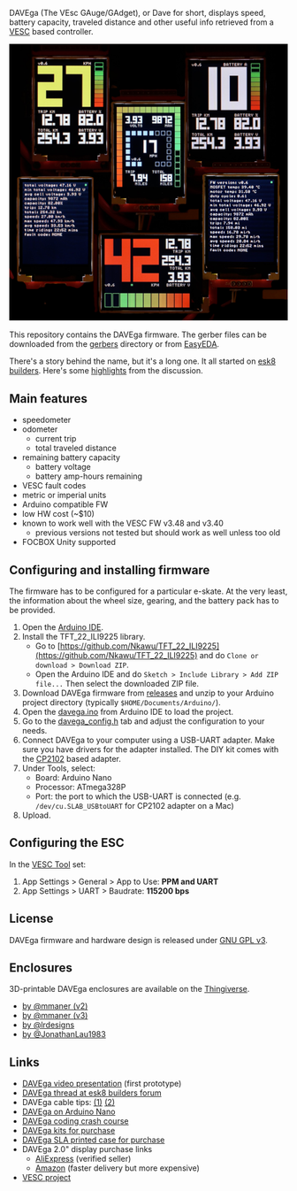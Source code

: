 DAVEga (The VEsc GAuge/GAdget), or Dave for short, displays speed, battery capacity, traveled distance and other useful info retrieved from a [VESC](https://www.vesc-project.com/) based controller.

![DAVEga](img/davega.png)

This repository contains the DAVEga firmware. The gerber files can be downloaded from the [gerbers](gerbers/) directory or from [EasyEDA](https://easyeda.com/honza.pomikalek/VESC-Gauge).

There's a story behind the name, but it's a long one. It all started on [esk8 builders](https://www.electric-skateboard.builders/t/davega-battery-monitor-odometer-speedometer/71509). Here's some [highlights](https://drive.google.com/open?id=1wQXwRZDEmFR0n38wdO90uCEpWIoIBl2a) from the discussion.

## Main features

- speedometer
- odometer
  - current trip
  - total traveled distance
- remaining battery capacity
  - battery voltage
  - battery amp-hours remaining
- VESC fault codes
- metric or imperial units
- Arduino compatible FW
- low HW cost (~$10)
- known to work well with the VESC FW v3.48 and v3.40
  - previous versions not tested but should work as well unless too old
- FOCBOX Unity supported

## Configuring and installing firmware

The firmware has to be configured for a particular e-skate. At the very least, the information about the wheel size, gearing, and the battery pack has to be provided.

1. Open the [Arduino IDE](https://www.arduino.cc/en/Main/Software).
2. Install the TFT_22_ILI9225 library.
   - Go to [https://github.com/Nkawu/TFT_22_ILI9225](https://github.com/Nkawu/TFT_22_ILI9225) and do `Clone or download > Download ZIP`.
   - Open the Arduino IDE and do `Sketch > Include Library > Add ZIP file...` Then select the downloaded ZIP file.  
3. Download DAVEga firmware from [releases](https://github.com/janpom/davega/releases) and unzip to your Arduino project directory (typically `$HOME/Documents/Arduino/`).
3. Open the [davega.ino](davega.ino) from Arduino IDE to load the project.
4. Go to the [davega_config.h](davega_config.h) tab and adjust the configuration to your needs.
5. Connect DAVEga to your computer using a USB-UART adapter. Make sure you have drivers for the adapter installed. The DIY kit comes with the [CP2102](https://www.silabs.com/products/development-tools/software/usb-to-uart-bridge-vcp-drivers) based adapter.
6. Under Tools, select:
   - Board: Arduino Nano
   - Processor: ATmega328P
   - Port: the port to which the USB-UART is connected (e.g. `/dev/cu.SLAB_USBtoUART` for CP2102 adapter on a Mac)
7. Upload.

## Configuring the ESC

In the [VESC Tool](https://vesc-project.com/vesc_tool) set:

1. App Settings > General > App to Use: **PPM and UART**
2. App Settings > UART > Baudrate: **115200 bps**

## License

DAVEga firmware and hardware design is released under [GNU GPL v3](LICENSE).

## Enclosures

3D-printable DAVEga enclosures are available on the [Thingiverse](https://thingiverse.com/).
- [by @mmaner (v2)](https://www.thingiverse.com/thing:3218890)
- [by @mmaner (v3)](https://www.thingiverse.com/thing:3274207)
- [by @lrdesigns](https://www.thingiverse.com/thing:3171000)
- [by @JonathanLau1983](https://www.thingiverse.com/thing:3248802)

## Links

- [DAVEga video presentation](https://youtu.be/u4e83JhVZNA) (first prototype)
- [DAVEga thread at esk8 builders forum](https://www.electric-skateboard.builders/t/davega-battery-monitor-odometer-speedometer/71509)
- DAVEga cable tips:
  [(1)](https://www.electric-skateboard.builders/t/davega-battery-monitor-odometer-speedometer/71509/726?u=janpom)
  [(2)](https://www.electric-skateboard.builders/t/davega-battery-monitor-odometer-speedometer/71509/293?u=janpom)
- [DAVEga on Arduino Nano](https://www.electric-skateboard.builders/t/davega-battery-monitor-odometer-speedometer/71509/209?u=janpom)
- [DAVEga coding crash course](https://www.electric-skateboard.builders/t/davega-battery-monitor-odometer-speedometer/71509/1249?u=janpom)
- [DAVEga kits for purchase](https://www.electric-skateboard.builders/t/davega-second-batch/82070)
- [DAVEga SLA printed case for purchase](https://www.electric-skateboard.builders/t/davega-lrdesigns-sla-printed-case/82435)
- DAVEga 2.0" display purchase links
  - [AliExpress](https://www.aliexpress.com/item/ILI9225-2-0-Inch-UART-TFT-LCD-Display-Module-SPI-Interface-Colorful-Screen-Serial-Port-176x220/32792711665.html) (verified seller)
  - [Amazon](https://www.amazon.com/Display-176x220-ILI9225-Peripheral-Interface/dp/B07HF7WVST) (faster delivery but more expensive)
- [VESC project](https://www.vesc-project.com/)

